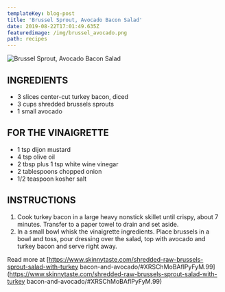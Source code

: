 ```yaml
---
templateKey: blog-post
title: 'Brussel Sprout, Avocado Bacon Salad'
date: 2019-08-22T17:01:49.635Z
featuredimage: /img/brussel_avocado.png
path: recipes
---
```

![Brussel Sprout, Avocado Bacon Salad](/img/brussel_avocado.png)

## INGREDIENTS

* 3 slices center-cut turkey bacon, diced
* 3 cups shredded brussels sprouts
* 1 small avocado

## FOR THE VINAIGRETTE

* 1 tsp dijon mustard
* 4 tsp olive oil
* 2 tbsp plus 1 tsp white wine vinegar
* 2 tablespoons chopped onion
* 1/2 teaspoon kosher salt

## INSTRUCTIONS

1. Cook turkey bacon in a large heavy nonstick skillet until crispy, about 7 minutes. Transfer to a paper towel to drain and set aside.
2. In a small bowl whisk the vinaigrette ingredients. Place brussels in a bowl and toss, pour dressing over the salad, top with avocado and turkey bacon and serve right away.

Read more at \[https://www.skinnytaste.com/shredded-raw-brussels-sprout-salad-with-turkey bacon-and-avocado/#XRSChMoBAflPyFyM.99](https://www.skinnytaste.com/shredded-raw-brussels-sprout-salad-with-turkey bacon-and-avocado/#XRSChMoBAflPyFyM.99)

